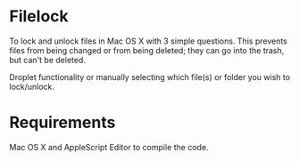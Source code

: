 Filelock
========
To lock and unlock files in Mac OS X with 3 simple questions. This prevents files from being changed or 
from being deleted; they can go into the trash, but can't be deleted.

Droplet functionality or manually selecting which file(s) or folder you wish to lock/unlock.

Requirements
========
Mac OS X and AppleScript Editor to compile the code.
